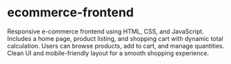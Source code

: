 # ecommerce-frontend
Responsive e-commerce frontend using HTML, CSS, and JavaScript. Includes a home page, product listing, and shopping cart with dynamic total calculation. Users can browse products, add to cart, and manage quantities. Clean UI and mobile-friendly layout for a smooth shopping experience.
